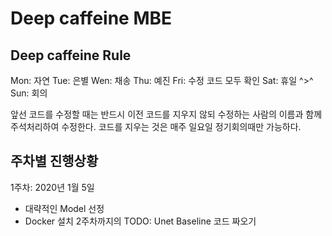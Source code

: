 Deep caffeine MBE
==================

Deep caffeine Rule
------------------
Mon: 자연
Tue: 은별
Wen: 채송
Thu: 예진
Fri: 수정 코드 모두 확인
Sat: 휴일 ^>^
Sun: 회의

앞선 코드를 수정할 때는 반드시 이전 코드를 지우지 않되 수정하는 사람의 이름과 함께 주석처리하여 수정한다.
코드를 지우는 것은 매주 일요일 정기회의때만 가능하다.

주차별 진행상황
------------
1주차: 2020년 1월 5일 
* 대략적인 Model 선정 
* Docker 설치
2주차까지의 TODO: Unet Baseline 코드 짜오기


